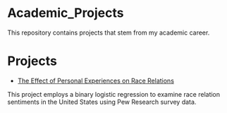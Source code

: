 # Academic_Projects

This repository contains projects that stem from my academic career. 

# Projects

* [The Effect of Personal Experiences on Race Relations](https://github.com/smahdy/Academic_Projects/tree/main/Race%20Retlations)

This project employs a binary logistic regression to examine race relation sentiments in the United States using Pew Research survey data.
